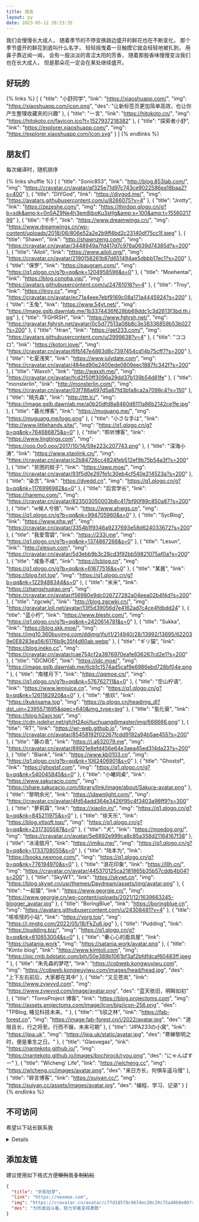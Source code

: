 ```yaml
---
title: 朋友
layout: py
date: 2023-05-12 20:23:35
---
```


我们会慢慢长大成人，
随着季节的不停变换路边盛开的鲜花也在不断变化，
那个季节盛开的鲜花到底叫什么名字，
轻轻摇曳着一旦触摸它就会轻轻地被扎到，
用鼻子靠近闻一闻，
会有一股淡淡的青涩太阳的芳香，
随着那股香味慢慢变淡我们也在长大成人，
但是那朵花一定会在某处继续盛开。

## 好玩的

{% links %}
[
 {
  "title": "小舒同学",
  "link": "https://xiaoshuapp.com/",
  "img": "https://xiaoshuapp.com/icon.png",
  "des": "让新标签页更加简单高效，也让你产生整理收藏夹的兴趣"
 },
 {
  "title": "一言",
  "link": "https://hitokoto.cn/",
  "img": "https://hitokoto.cn/favicon.ico?t=1527937218382"
 },
 {
  "title": "探索者小舒",
  "link": "https://explorer.xiaoshuapp.com/",
  "img": "https://explorer.xiaoshuapp.com/icon.svg"
 }
]
{% endlinks %}

## 朋友们

每次编译时，随机排序

{% links shuffle %}
[
 {
  "title": "Sonic853",
  "link": "http://blog.853lab.com/",
  "img": "https://cravatar.cn/avatar/af325e71d97c743ce9022586ea18baa2?s=400"
 },
 {
  "title": "DIYGod",
  "link": "https://diygod.me/",
  "img": "https://avatars.githubusercontent.com/u/8266075?v=4"
 },
 {
  "title": "Jrotty",
  "link": "https://zezeshe.com/",
  "img": "https://thirdqq.qlogo.cn/g?b=sdk&amp;k=0n5AZ9Ne4h3em8iboKu3sHg&amp;s=100&amp;t=1556021799"
 },
 {
  "title": "千千",
  "link": "https://www.dreamwings.cn/",
  "img": "https://www.dreamwings.cn/wp-content/uploads/2018/06/806e52a2e2b9ff4bd2c23140df75cc1f.jpeg"
 },
 {
  "title": "Shawn",
  "link": "http://shawnzeng.com/",
  "img": "https://cravatar.cn/avatar/3448949a7fd417d7c976a0639d74385d?s=200"
 },
 {
  "title": "Ailoli",
  "link": "https://www.ailoli.org/",
  "img": "https://cravatar.cn/avatar/2190158261b87d651494ae5dbbb17ec1?s=200"
 },
 {
  "title": "保罗",
  "link": "https://paugram.com/",
  "img": "https://q1.qlogo.cn/g?b=qq&nk=1204958596&s=0"
 },
 {
  "title": "Moehentai",
  "link": "https://blog.conoha.vip/",
  "img": "https://avatars.githubusercontent.com/u/24761016?v=4"
 },
 {
  "title": "Troy",
  "link": "https://itroy.cc",
  "img": "https://cravatar.cn/avatar/ec71a4eee7ebf9169c08a171a4445924?s=200"
 },
 {
  "title": "玉兔",
  "link": "https://www.54yt.net/",
  "img": "https://image.gslb.dawnlab.me/1b3374436f628bb69ddc1c3d2613f3bd.th.jpg"
 },
 {
  "title": "FGHRSH",
  "link": "https://www.fghrsh.net/",
  "img": "https://gravatar.fghrsh.net/avatar/0c5d77513a08b8c3e38336859b53b027?s=200"
 },
 {
  "title": "Hran",
  "link": "https://get233.com/",
  "img": "https://avatars.githubusercontent.com/u/2999638?v=4"
 },
 {
  "title": "ココロ",
  "link": "https://kotori.love/",
  "img": "https://cravatar.cn/avatar/6fb147e4863d8c7397454cd14b75cff7?s=200"
 },
 {
  "title": "七夏浅笑",
  "link": "https://www.julydate.com",
  "img": "https://cravatar.cn/avatar/484ed90e2400ede0809eec1887fc342f?s=200"
 },
 {
  "title": "Waxxh",
  "link": "http://waxxh.me/",
  "img": "https://cravatar.cn/avatar/fcd2f50ff3096a29dd37b139b54d81fe"
 },
 {
  "title": "monsterlin",
  "link": "http://monsterlin.com/",
  "img": "https://cravatar.cn/avatar/03f788a697d5a87fd3bfa8ca2a7098c4?s=150"
 },
 {
  "title": "桃先森",
  "link": "http://ttt.lc/",
  "img": "https://image.gslb.dawnlab.me/a0b20dfd8a8460d8111a86b2142ce1fe.jpg"
 },
 {
  "title": "暮光博客",
  "link": "https://muguang.me/",
  "img": "https://muguang.me/logo.png"
 },
 {
  "title": "小さな手は",
  "link": "http://www.littlehands.site/",
  "img": "https://q1.qlogo.cn/g?b=qq&nk=764686875&s=0"
 },
 {
  "title": "聆听博客",
  "link": "https://www.lingtings.com",
  "img": "https://ooo.0o0.ooo/2017/10/14/59e223c207743.png"
 },
 {
  "title": "深海小涛",
  "link": "https://www.xtaolink.cn/",
  "img": "https://cravatar.cn/avatar/c2b84726cc4824feb512ef9b75b54a3f?s=200"
 },
 {
  "title": "贫困的蚊子",
  "link": "https://qwq.moe/",
  "img": "https://cravatar.cn/avatar/93f5d0e297fe1c30eb4cf540e214523a?s=200"
 },
 {
  "title": "染念",
  "link": "https://dyedd.cn",
  "img": "https://q1.qlogo.cn/g?b=qq&nk=1176996982&s=0"
 },
 {
  "title": "后宫学长",
  "link": "https://haremu.com/",
  "img": "https://cravatar.cn/avatar/823503050003b8c417bf90f89c850a87?s=200"
 },
 {
  "title": "w候人兮猗",
  "link": "https://www.ahwgs.cn",
  "img": "https://q1.qlogo.cn/g?b=qq&nk=994705960&s=0"
 },
 {
  "title": "SycBlog",
  "link": "https://www.php.wf",
  "img": "https://cravatar.cn/avatar/3354b1f9346a9237693e58d624033672?s=200"
 },
 {
  "title": "我爱雪碧",
  "link": "https://233i.me",
  "img": "https://q1.qlogo.cn/g?b=qq&nk=1374867266&s=0"
 },
 {
  "title": "Lesun",
  "link": "http://xlesun.com",
  "img": "https://cravatar.cn/avatar/5d3ebb9b3c28cd3f92bb59821075af0a?s=200"
 },
 {
  "title": "咸鱼不咸",
  "link": "https://lcblog.cn",
  "img": "https://q1.qlogo.cn/g?b=qq&nk=61677516&s=0"
 },
 {
  "title": "某酱",
  "link": "https://blog.fxit.top",
  "img": "https://q1.qlogo.cn/g?b=qq&nk=1229488344&s=0"
 },
 {
  "title": "米米",
  "link": "https://zhangshuqiao.org",
  "img": "https://cravatar.cn/avatar/f56980e9dc026727282a04eea02b4f4d?s=200"
 },
 {
  "title": "zgcwkj",
  "link": "http://blog.zgcwkj.cn/",
  "img": "https://gravatar.loli.net/avatar/13f5d39056d7e4162ad7c4ce4fdbdd24"
 },
 {
  "title": "蓝小柠",
  "link": "https://www.bleshi.com/",
  "img": "https://q1.qlogo.cn/g?b=qq&nk=2420614781&s=0"
 },
 {
  "title": "Sukka",
  "link": "https://blog.skk.moe/",
  "img": "https://img10.360buyimg.com/ddimg/jfs/t1/214940/28/13992/13695/622039e0E8283ea56/6176b9c35f4d60ab.webp"
 },
 {
  "title": "ギリ猫",
  "link": "https://blog.ineko.cc",
  "img": "https://cravatar.cn/avatar/cae754cf2a3976970eafe836267cd2e1?s=200"
 },
 {
  "title": "IDCMOE",
  "link": "https://idc.moe/",
  "img": "https://image.gslb.dawnlab.me/6cb1c1574ad5caf9e6986ebd728bf04e.png"
 },
 {
  "title": "南楼月下",
  "link": "https://qqmoe.cn/",
  "img": "https://q1.qlogo.cn/g?b=qq&nk=576762711&s=0"
 },
 {
  "title": "空山柠语",
  "link": "https://www.lemjuice.cn",
  "img": "https://q1.qlogo.cn/g?b=qq&nk=1261182920&s=0"
 },
 {
  "title": "依玖",
  "link": "https://kukiisama.top",
  "img": "https://q.qlogo.cn/headimg_dl?dst_uin=2395571695&spec=640&img_type=jpg"
 },
 {
  "title": "氢化葵",
  "link": "https://blog.h2aoi.top",
  "img": "https://cdn.jsdelivr.net/gh/H2Aoi/tuchuang@master/img/666666.png"
 },
 {
  "title": "RT",
  "link": "https://wr-web.github.io",
  "img": "https://cravatar.cn/avatar/85458192f02267fcdd9192a94b5ae455?s=200"
 },
 {
  "title": "藤の青",
  "link": "https://i.a632079.me",
  "img": "https://cravatar.cn/avatar/89921e8efd456e64e3aea45ed314da23?s=200"
 },
 {
  "title": "Blank",
  "link": "https://www.kb0103.cn",
  "img": "https://q1.qlogo.cn/g?b=qq&nk=1062406901&s=0"
 },
 {
  "title": "Ghostsf",
  "link": "https://ghostsf.com",
  "img": "https://q1.qlogo.cn/g?b=qq&nk=540045845&s=0"
 },
 {
  "title": "小曦同桌",
  "link": "https://www.sakuracio.com/",
  "img": "https://share.sakuracio.com/library/link/image/about/Sakura-avatar.png"
 },
 {
  "title": "黎明余光",
  "link": "https://idawnlight.com/",
  "img": "https://cravatar.cn/avatar/4fd54add364e3426f95c4f3403a98ff9?s=300"
 },
 {
  "title": "萝莉霖",
  "link": "https://xiaolin.in/",
  "img": "https://q1.qlogo.cn/g?b=qq&nk=845211975&s=0"
 },
 {
  "title": "徐天乐",
  "link": "https://blog.xtlsoft.top/",
  "img": "https://q1.qlogo.cn/g?b=qq&nk=2317305587&s=0"
 },
 {
  "title": "犬",
  "link": "https://moedog.org/",
  "img": "https://cravatar.cn/avatar/5e6892e999ca8c85a358d21164167f38"
 },
 {
  "title": "冰凌胧月",
  "link": "https://imiku.me/",
  "img": "https://q1.qlogo.cn/g?b=qq&nk=1733708055&s=0"
 },
 {
  "title": "陆本为",
  "link": "https://books.nexmoe.com/",
  "img": "https://q1.qlogo.cn/g?b=qq&nk=776194970&s=0"
 },
 {
  "title": "浪花印象",
  "link": "https://lllh.cn/",
  "img": "https://cravatar.cn/avatar/445370125ca2181865b35b57cddb4b04?s=200"
 },
 {
  "title": "SkyWT",
  "link": "https://skywt.cn",
  "img": "https://blog.skywt.cn/usr/themes/Daydream/assets/img/avatar.png"
 },
 {
  "title": "一起猿",
  "link": "https://www.georgie.cn/",
  "img": "https://www.georgie.cn/wp-content/uploads/2021/12/1639663245-blogger_avatar.jpg"
 },
 {
  "title": "BoringBlue",
  "link": "https://boringblue.cn",
  "img": "https://avatars.githubusercontent.com/u/24308481?v=4"
 },
 {
  "title": "咳咳怪的小站",
  "link": "https://yorg.top",
  "img": "https://i.imgtg.com/2022/05/18/FkZu6.jpg"
 },
 {
  "title": "Pudding",
  "link": "https://pudding.biz/",
  "img": "https://q1.qlogo.cn/g?b=qq&nk=610853004&s=0"
 },
 {
  "title": "秦心心的面具屋",
  "link": "https://satania.work",
  "img": "https://satania.work/avatar.png"
 },
 {
  "title": "Kimto blog",
  "link": "https://www.kimtoli.com",
  "img": "https://pic.rmb.bdstatic.com/bjh/50e389b1061bf3af2bfdfdcaf60483ff.jpeg"
 },
 {
  "title": "朱先森的梦呓",
  "link": "https://cobweb.kongwuyiwu.com",
  "img": "https://cobweb.kongwuyiwu.com/images/head/head.jpg",
  "des": "上下左右前后，大家都在其中"
 },
 {
  "title": "又见苍岚",
  "link": "https://www.zywvvd.com",
  "img": "https://www.zywvvd.com/image/avatar.png",
  "des": "蓝天依旧，明眸如初"
 },
 {
  "title": "TomsProject 博客",
  "link": "https://blog.projectoms.com",
  "img": "https://assets.projectoms.com/image/Icon/big/icon-256.png",
  "des": "TPBlog, 睹见科技未来。"
 },
 {
  "title": "飞驳之林",
  "link": "https://fab-forest.cn",
  "img": "https://image.fab-forest.cn/i/2022/avatar.jpg",
  "des": "道阻且长，行之将至。行而不辍，未来可期"
 },
 {
  "title": "JIPA233の小窝",
  "link": "https://jipa.uk",
  "img": "https://jipa.uk/static/avatar.jpg",
  "des": "寒蝉黎明之时，便是重生之日。"
 },
 {
  "title": "Glasvegas",
  "link": "https://nantekoto.github.io/",
  "img": "https://nantekoto.github.io/images/bochirock/ryou.png",
  "des": "にゃんぱすー"
 },
 {
  "title": "Wlcheng' Life",
  "link": "https://wlcheng.cc",
  "img": "https://wlcheng.cc/images/avatar.png",
  "des": "来日方长，何惧车遥马慢"
 },
 {
  "title": "碎言博客",
  "link": "https://suiyan.cc/”,
  "img": "https://suiyan.cc/assets/images/avatar.jpg",
  "des": "编程、学习、记录"
 }
]
{% endlinks %}

## 不可访问

希望以下站长联系我

<details>

{% links %}
[
 {
  "title": "Viosey",
  "link": "https://blog.viosey.com/",
  "img": "https://ws1.sinaimg.cn/large/006pSa7Qgw1fbrb5kz8dpj304g04gglj.jpg"
 },
 {
  "title": "兰陵DA☆ZE",
  "link": "http://blog.thkira.com/",
  "img": "https://ws1.sinaimg.cn/large/006pSa7Qgw1fbrbteserej30k00k0gn8.jpg"
 },
 {
  "title": "卷卷有空格",
  "link": "http://blog.jinkunchen.com/",
  "img": "https://ws1.sinaimg.cn/large/006pSa7Qgw1fbrbn4gkk1j30hs0hsgm9.jpg"
 },
 {
  "title": "蔡锶铎",
  "link": "https://idiot.moe/",
  "img": "https://ws1.sinaimg.cn/large/a15b4afegy1fd3yir3bo0j20b40b43ya.jpg"
 },
 {
  "title": "不才博客",
  "link": "http://neverlove.me",
  "img": "https://ws1.sinaimg.cn/large/006MhmB7gy1fh19u4rfa0j305k05k404.jpg"
 },
 {
  "title": "文曦",
  "link": "http://venxi.me",
  "img": "https://ws1.sinaimg.cn/large/006MhmB7gy1fi3f8d894jj305k05kaa0.jpg"
 },
 {
  "title": "yzyun",
  "link": "https://blog.yosuga.me/",
  "img": "https://ooo.0o0.ooo/2017/10/07/59d85f911e6d0.jpg"
 },
 {
  "title": "H2O2",
  "link": "http://h2o2.cc/",
  "img": "https://ooo.0o0.ooo/2017/10/07/59d860925e31d.jpeg"
 },
 {
  "title": "kokro博客",
  "link": "https://kokro.me",
  "img": "https://ooo.0o0.ooo/2017/10/20/59e9c972e4e95.jpg"
 },
 {
  "title": "Dragonborn",
  "link": "https://sa.bi/",
  "img": "https://ws1.sinaimg.cn/large/006pSa7Qgy1fcvt6nv3cvj304q04qjra.jpg"
 },
 {
  "title": "WangQinglin",
  "link": "https://blog.wangqinglin.com/",
  "img": "https://ooo.0o0.ooo/2017/10/21/59eb2f4ea3035.jpg"
 },
 {
  "title": "夜染",
  "link": "http://nightdye.top/",
  "img": "https://avatar.mixcm.com/qq/210832816?s=0"
 },
 {
  "title": "曹老师",
  "link": "http://www.caolaoshi.men",
  "img": "https://avatar.mixcm.com/gravatar/b3f4c05f9b27fbe710bb363a0fd2a376?s=100&amp;r=X&amp;d="
 },
 {
  "title": "淘气",
  "link": "http://www.taoqibk.cn/",
  "img": "https://ooo.0o0.ooo/2017/10/14/59e1f8d963903.jpg"
 },
 {
  "title": "九四",
  "link": "https://jiu.si/",
  "img": "https://ooo.0o0.ooo/2017/10/14/59e1feb9c0b28.png"
 },
 {
  "title": "BinotaLIU",
  "link": "https://binota.org/?utm_source=chainwon&amp;utm_medium=promo",
  "img": "https://avatar.mixcm.com/gravatar/929b8b22aca050c2e31e930e2f3f65a7?s=300"
 },
 {
  "title": "简单",
  "link": "https://www.soo9s.com/",
  "img": "https://ooo.0o0.ooo/2017/10/20/59e9ca9b16eff.jpg"
 },
 {
  "title": "三秋",
  "link": "https://zhiyouli.cn",
  "img": "https://ws1.sinaimg.cn/large/006MhmB7gy1fh19wcga7lg305k05kmyk.gif"
 },
 {
  "title": "梦醒",
  "link": "https://shiyu.host/",
  "img": "https://avatar.mixcm.com/gravatar/63cb4aa02edc2d98fa3c527e1a047935?s=100&amp;r=X&amp;d="
 },
 {
  "title": "RW先森",
  "link": "http://redworld.top/bog",
  "img": "https://avatar.mixcm.com/qq/3543621612"
 },
 {
  "title": "初",
  "link": "http://blog.wy521.xyz",
  "img": "https://avatar.mixcm.com/qq/2984922017?s=100"
 },
 {
  "title": "梦想博客",
  "link": "http://myloveru.cn",
  "img": "https://ooo.0o0.ooo/2017/05/30/592d2d9d897ce.jpg"
 },
 {
  "title": "安和",
  "link": "http://nekocoffee.com/",
  "img": "https://avatar.mixcm.com/github/AHCorn"
 }
]

{% endlinks %}

</details>

## 添加友链

建议使用如下格式方便~~懒狗~~我~~复制粘贴~~

```json
{
  "title": "折影轻梦",
  "link": "https://nexmoe.com",
  "img": "https://cravatar.cn/avatar/c7fd185f8c967dec20c29c75a40b9e09?s=500",
  "des": "为热爱战斗着，努力学着变得勇敢"
}
```


